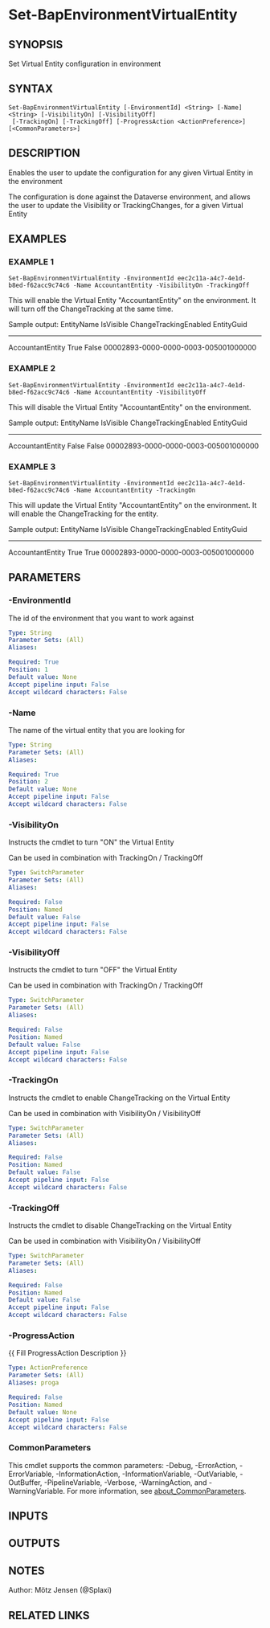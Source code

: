 ﻿---
external help file: d365bap.tools-help.xml
Module Name: d365bap.tools
online version:
schema: 2.0.0
---

# Set-BapEnvironmentVirtualEntity

## SYNOPSIS
Set Virtual Entity configuration in environment

## SYNTAX

```
Set-BapEnvironmentVirtualEntity [-EnvironmentId] <String> [-Name] <String> [-VisibilityOn] [-VisibilityOff]
 [-TrackingOn] [-TrackingOff] [-ProgressAction <ActionPreference>] [<CommonParameters>]
```

## DESCRIPTION
Enables the user to update the configuration for any given Virtual Entity in the environment

The configuration is done against the Dataverse environment, and allows the user to update the Visibility or TrackingChanges, for a given Virtual Entity

## EXAMPLES

### EXAMPLE 1
```
Set-BapEnvironmentVirtualEntity -EnvironmentId eec2c11a-a4c7-4e1d-b8ed-f62acc9c74c6 -Name AccountantEntity -VisibilityOn -TrackingOff
```

This will enable the Virtual Entity "AccountantEntity" on the environment.
It will turn off the ChangeTracking at the same time.

Sample output:
EntityName                     IsVisible ChangeTrackingEnabled EntityGuid
----------                     --------- --------------------- ----------
AccountantEntity               True      False                 00002893-0000-0000-0003-005001000000

### EXAMPLE 2
```
Set-BapEnvironmentVirtualEntity -EnvironmentId eec2c11a-a4c7-4e1d-b8ed-f62acc9c74c6 -Name AccountantEntity -VisibilityOff
```

This will disable the Virtual Entity "AccountantEntity" on the environment.

Sample output:
EntityName                     IsVisible ChangeTrackingEnabled EntityGuid
----------                     --------- --------------------- ----------
AccountantEntity               False     False                 00002893-0000-0000-0003-005001000000

### EXAMPLE 3
```
Set-BapEnvironmentVirtualEntity -EnvironmentId eec2c11a-a4c7-4e1d-b8ed-f62acc9c74c6 -Name AccountantEntity -TrackingOn
```

This will update the Virtual Entity "AccountantEntity" on the environment.
It will enable the ChangeTracking for the entity.

Sample output:
EntityName                     IsVisible ChangeTrackingEnabled EntityGuid
----------                     --------- --------------------- ----------
AccountantEntity               True      True                  00002893-0000-0000-0003-005001000000

## PARAMETERS

### -EnvironmentId
The id of the environment that you want to work against

```yaml
Type: String
Parameter Sets: (All)
Aliases:

Required: True
Position: 1
Default value: None
Accept pipeline input: False
Accept wildcard characters: False
```

### -Name
The name of the virtual entity that you are looking for

```yaml
Type: String
Parameter Sets: (All)
Aliases:

Required: True
Position: 2
Default value: None
Accept pipeline input: False
Accept wildcard characters: False
```

### -VisibilityOn
Instructs the cmdlet to turn "ON" the Virtual Entity

Can be used in combination with TrackingOn / TrackingOff

```yaml
Type: SwitchParameter
Parameter Sets: (All)
Aliases:

Required: False
Position: Named
Default value: False
Accept pipeline input: False
Accept wildcard characters: False
```

### -VisibilityOff
Instructs the cmdlet to turn "OFF" the Virtual Entity

Can be used in combination with TrackingOn / TrackingOff

```yaml
Type: SwitchParameter
Parameter Sets: (All)
Aliases:

Required: False
Position: Named
Default value: False
Accept pipeline input: False
Accept wildcard characters: False
```

### -TrackingOn
Instructs the cmdlet to enable ChangeTracking on the Virtual Entity

Can be used in combination with VisibilityOn / VisibilityOff

```yaml
Type: SwitchParameter
Parameter Sets: (All)
Aliases:

Required: False
Position: Named
Default value: False
Accept pipeline input: False
Accept wildcard characters: False
```

### -TrackingOff
Instructs the cmdlet to disable ChangeTracking on the Virtual Entity

Can be used in combination with VisibilityOn / VisibilityOff

```yaml
Type: SwitchParameter
Parameter Sets: (All)
Aliases:

Required: False
Position: Named
Default value: False
Accept pipeline input: False
Accept wildcard characters: False
```

### -ProgressAction
{{ Fill ProgressAction Description }}

```yaml
Type: ActionPreference
Parameter Sets: (All)
Aliases: proga

Required: False
Position: Named
Default value: None
Accept pipeline input: False
Accept wildcard characters: False
```

### CommonParameters
This cmdlet supports the common parameters: -Debug, -ErrorAction, -ErrorVariable, -InformationAction, -InformationVariable, -OutVariable, -OutBuffer, -PipelineVariable, -Verbose, -WarningAction, and -WarningVariable. For more information, see [about_CommonParameters](http://go.microsoft.com/fwlink/?LinkID=113216).

## INPUTS

## OUTPUTS

## NOTES
Author: Mötz Jensen (@Splaxi)

## RELATED LINKS

